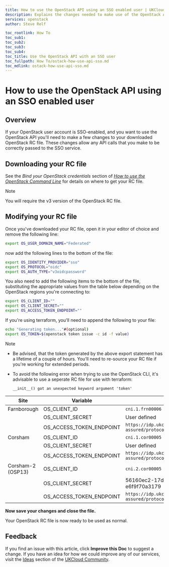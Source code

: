 ```yaml
---
title: How to use the OpenStack API using an SSO enabled user | UKCloud Ltd
description: Explains the changes needed to make use of the OpenStack API with an SSO enabled user.
services: openstack
author: Steve Relf

toc_rootlink: How To
toc_sub1: 
toc_sub2:
toc_sub3:
toc_sub4:
toc_title: Use the OpenStack API with an SSO user
toc_fullpath: How To/ostack-how-use-api-sso.md
toc_mdlink: ostack-how-use-api-sso.md
---
```


# How to use the OpenStack API using an SSO enabled user

## Overview

If your OpenStack user account is SSO-enabled, and you want to use the OpenStack API you'll need to make a few changes to your downloaded OpenStack RC file. These changes allow any API calls that you make to be correctly passed to the SSO service.

## Downloading your RC file

See the *Bind your OpenStack credentials* section of [*How to use the OpenStack Command Line*](ostack-how-use-cli.md) for details on where to get your RC file. 

> [!NOTE]
> You will require the v3 version of the OpenStack RC file. 

## Modifying your RC file

Once you've downloaded your RC file, open it in your editor of choice and remove the following line: 

```bash
export OS_USER_DOMAIN_NAME="Federated"
```

now add the following lines to the bottom of the file:

```bash 
export OS_IDENTITY_PROVIDER="sso"
export OS_PROTOCOL="oidc"
export OS_AUTH_TYPE="v3oidcpassword"
```

You also need to add the following items to the bottom of the file, substituting the appropriate values from the table below depending on the OpenStack regions you're connecting to:

```bash
export OS_CLIENT_ID=""
export OS_CLIENT_SECRET=""
export OS_ACCESS_TOKEN_ENDPOINT=""
```

If you're using terraform, you'll need to append the following to your file:

```bash
echo "Generating token..."#(optional)
export OS_TOKEN=$(openstack token issue -c id -f value)
```

> [!NOTE]
>
> - Be advised, that the token generated by the above export statement has a lifetime of a couple of hours. You'll need to re-source your RC file if you're working for extended periods.
>
> - To avoid the following error when trying to use the OpenStack CLI, it's advisable to use a seperate RC file for use with terraform:
>
>   `__init__() got an unexpected keyword argument 'token'`

| Site | Variable | Value|
| ---  | ---------|------|
| Farnborough  | OS_CLIENT_ID | `cni.1.frn00006` |
| &nbsp; | OS_CLIENT_SECRET | User defined |
| &nbsp; | OS_ACCESS_TOKEN_ENDPOINT | `https://idp.ukcloud.com/auth/realms/client-assured/protocol/openid-connect/token` |
| Corsham  | OS_CLIENT_ID | `cni.1.cor00005` |
| &nbsp; | OS_CLIENT_SECRET | User defined |
| &nbsp; | OS_ACCESS_TOKEN_ENDPOINT | `https://idp.ukcloud.com/auth/realms/client-assured/protocol/openid-connect/token` |
| Corsham-2 (OSP13)  | OS_CLIENT_ID | `cni.2.cor00005` |
| &nbsp; | OS_CLIENT_SECRET | 56160ec2-17d1-4047-a42a-e6f9f70a3179 |
| &nbsp; | OS_ACCESS_TOKEN_ENDPOINT | `https://idp.ukcloud.com/auth/realms/client-assured/protocol/openid-connect/token` |

**Now save your changes and close the file.**

Your OpenStack RC file is now ready to be used as normal.

## Feedback

If you find an issue with this article, click **Improve this Doc** to suggest a change. If you have an idea for how we could improve any of our services, visit the [Ideas](https://community.ukcloud.com/ideas) section of the [UKCloud Community](https://community.ukcloud.com).

